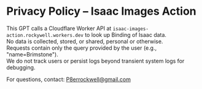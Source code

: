 # Privacy Policy – Isaac Images Action
This GPT calls a Cloudflare Worker API at `isaac-images-action.rockywell.workers.dev` to look up Binding of Isaac data.  
No data is collected, stored, or shared, personal or otherwise.  
Requests contain only the query provided by the user (e.g., "name=Brimstone").  
We do not track users or persist logs beyond transient system logs for debugging.  

For questions, contact: P8errockwell@gmail.com

